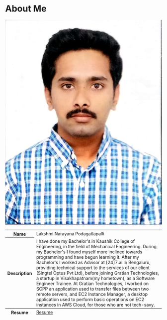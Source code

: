 <!DOCTYPE html>
<html lang = 'en'>
    <head>
        <meta charset = 'utf-8'>
        <link rel = 'stylesheet' href = 'style/resume_site_style.css'>
    </head>
    <body>
        <h1>About Me</h1>
        <img src="images/my_photo.jpg" alt = "Lakshmi Narayana Podagatlapalli's picture">
        <table>
            <tr class = 'name'><th class = 'heading'>Name</th><td>Lakshmi Narayana Podagatlapalli</td></tr>
            <tr class = 'description'><th class="heading">Description</th><td>I have done my Bachelor's in Kaushik College of Engineering, in the field of Mechanical Engineering. 
                During my Bachelor's I found myself more inclined towards programming and have begun learning it. 
                After my Bachelor's I worked as Advisor at [24]7.ai in Bengaluru, providing technical support to the services of our client (Singtel Optus Pvt Ltd),
            before joining Gratian Technologies, a startup in Visakhapatnam(my hometown), as a Software Engineer Trainee.
            At Gratian Technologies, I worked on SCPP an application used to transfer files between two remote servers, and
            EC2 Instance Manager, a desktop application used to perform basic operations on EC2 instances in AWS Cloud, for those who are not
            tech-savy.</td></tr>
            <tfoot><tr class = 'resume'><th class = 'heading'>Resume</th><td><a href = 'resume/resume-odu-1page.pdf' target = '_blank'>Resume</a></td></tr></tbody></tfoot>
        </table>
    </body>
</html>

